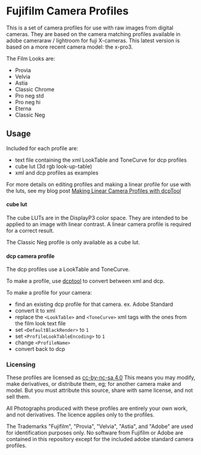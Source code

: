 # Fujifilm Camera Profiles

This is a set of camera profiles for use with raw images from digital cameras. They are based on the camera matching profiles available in adobe cameraraw / lightroom for fuji X-cameras. This latest version is based on a more recent camera model: the x-pro3.

The Film Looks are:
* Provia
* Velvia
* Astia
* Classic Chrome
* Pro neg std
* Pro neg hi
* Eterna
* Classic Neg

## Usage
Included for each profile are:
* text file containing the xml LookTable and ToneCurve for dcp profiles
* cube lut (3d rgb look-up-table)
* xml and dcp profiles as examples

For more details on editing profiles and making a linear profile for use with the luts, see my blog post [Making Linear Camera Profiles with dcpTool](https://abpy.github.io/2023/05/20/linear-profiles.html)

#### cube lut
The cube LUTs are in the DisplayP3 color space. They are intended to be applied to an image with linear contrast. A linear camera profile is required for a correct result.

The Classic Neg profile is only available as a cube lut.

#### dcp camera profile
The dcp profiles use a LookTable and ToneCurve.

To make a profile, use [dcptool](https://dcptool.sourceforge.net/Introduction.html) to convert between xml and dcp.

To make a profile for your camera:
* find an existing dcp profile for that camera. ex. Adobe Standard
* convert it to xml
* replace the `<LookTable>` and `<ToneCurve>` xml tags with the ones from the film look text file
* set `<DefaultBlackRender>` to `1`
* set `<ProfileLookTableEncoding>` to `1`
* change `<ProfileName>`
* convert back to dcp

### Licensing

These profiles are licensed as [cc-by-nc-sa 4.0](https://creativecommons.org/licenses/by-nc-sa/4.0/)
This means you may modify, make derivatives, or distribute them, eg; for another camera make and model. But you must attribute this source, share with same license, and not sell them.

All Photographs produced with these profiles are entirely your own work, and not derivatives. The licence applies only to the profiles.

The Trademarks "Fujifilm", "Provia", "Velvia", "Astia", and "Adobe" are used for identification purposes only. No software from Fujifilm or Adobe are contained in this repository except for the included adobe standard camera profiles.

